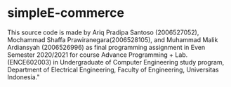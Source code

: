 # simpleE-commerce


This source code is made by Ariq Pradipa Santoso (2006527052), Mochammad Shaffa Prawiranegara(2006528105), and Muhammad Malik Ardiansyah (2006526996) as final programming assignment in Even Semester 2020/2021 for course Advance Programming + Lab. (ENCE602003) in Undergraduate of Computer Engineering study program, Department of Electrical Engineering, Faculty of Engineering, Universitas Indonesia."
